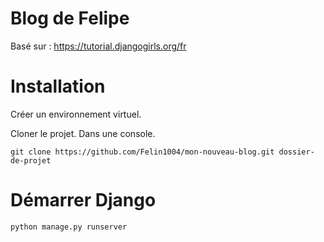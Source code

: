 # Blog de Felipe

Basé sur : https://tutorial.djangogirls.org/fr

# Installation
Créer un environnement virtuel.

Cloner le projet. Dans une console.
```
git clone https://github.com/Felin1004/mon-nouveau-blog.git dossier-de-projet
```

# Démarrer Django
```
python manage.py runserver
```
